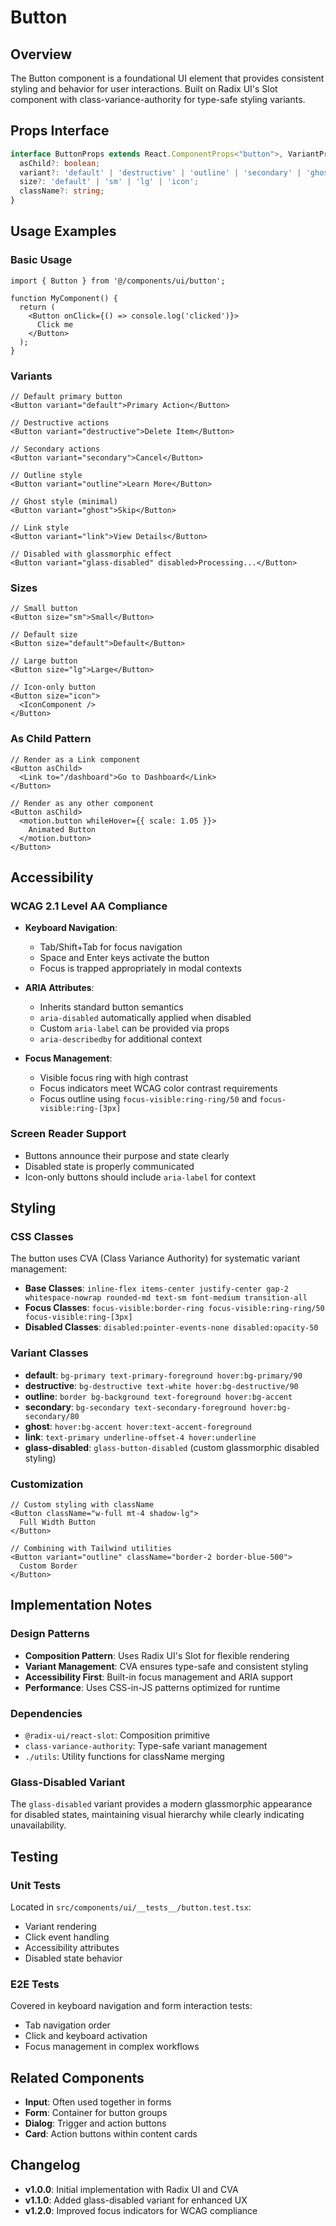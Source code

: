 # Button

## Overview

The Button component is a foundational UI element that provides consistent styling and behavior for user interactions. Built on Radix UI's Slot component with class-variance-authority for type-safe styling variants.

## Props Interface

```typescript
interface ButtonProps extends React.ComponentProps<"button">, VariantProps<typeof buttonVariants> {
  asChild?: boolean;
  variant?: 'default' | 'destructive' | 'outline' | 'secondary' | 'ghost' | 'link' | 'glass-disabled';
  size?: 'default' | 'sm' | 'lg' | 'icon';
  className?: string;
}
```

## Usage Examples

### Basic Usage

```tsx
import { Button } from '@/components/ui/button';

function MyComponent() {
  return (
    <Button onClick={() => console.log('clicked')}>
      Click me
    </Button>
  );
}
```

### Variants

```tsx
// Default primary button
<Button variant="default">Primary Action</Button>

// Destructive actions
<Button variant="destructive">Delete Item</Button>

// Secondary actions
<Button variant="secondary">Cancel</Button>

// Outline style
<Button variant="outline">Learn More</Button>

// Ghost style (minimal)
<Button variant="ghost">Skip</Button>

// Link style
<Button variant="link">View Details</Button>

// Disabled with glassmorphic effect
<Button variant="glass-disabled" disabled>Processing...</Button>
```

### Sizes

```tsx
// Small button
<Button size="sm">Small</Button>

// Default size
<Button size="default">Default</Button>

// Large button
<Button size="lg">Large</Button>

// Icon-only button
<Button size="icon">
  <IconComponent />
</Button>
```

### As Child Pattern

```tsx
// Render as a Link component
<Button asChild>
  <Link to="/dashboard">Go to Dashboard</Link>
</Button>

// Render as any other component
<Button asChild>
  <motion.button whileHover={{ scale: 1.05 }}>
    Animated Button
  </motion.button>
</Button>
```

## Accessibility

### WCAG 2.1 Level AA Compliance

- **Keyboard Navigation**: 
  - Tab/Shift+Tab for focus navigation
  - Space and Enter keys activate the button
  - Focus is trapped appropriately in modal contexts

- **ARIA Attributes**:
  - Inherits standard button semantics
  - `aria-disabled` automatically applied when disabled
  - Custom `aria-label` can be provided via props
  - `aria-describedby` for additional context

- **Focus Management**:
  - Visible focus ring with high contrast
  - Focus indicators meet WCAG color contrast requirements
  - Focus outline using `focus-visible:ring-ring/50` and `focus-visible:ring-[3px]`

### Screen Reader Support

- Buttons announce their purpose and state clearly
- Disabled state is properly communicated
- Icon-only buttons should include `aria-label` for context

## Styling

### CSS Classes

The button uses CVA (Class Variance Authority) for systematic variant management:

- **Base Classes**: `inline-flex items-center justify-center gap-2 whitespace-nowrap rounded-md text-sm font-medium transition-all`
- **Focus Classes**: `focus-visible:border-ring focus-visible:ring-ring/50 focus-visible:ring-[3px]`
- **Disabled Classes**: `disabled:pointer-events-none disabled:opacity-50`

### Variant Classes

- **default**: `bg-primary text-primary-foreground hover:bg-primary/90`
- **destructive**: `bg-destructive text-white hover:bg-destructive/90`
- **outline**: `border bg-background text-foreground hover:bg-accent`
- **secondary**: `bg-secondary text-secondary-foreground hover:bg-secondary/80`
- **ghost**: `hover:bg-accent hover:text-accent-foreground`
- **link**: `text-primary underline-offset-4 hover:underline`
- **glass-disabled**: `glass-button-disabled` (custom glassmorphic disabled styling)

### Customization

```tsx
// Custom styling with className
<Button className="w-full mt-4 shadow-lg">
  Full Width Button
</Button>

// Combining with Tailwind utilities
<Button variant="outline" className="border-2 border-blue-500">
  Custom Border
</Button>
```

## Implementation Notes

### Design Patterns

- **Composition Pattern**: Uses Radix UI's Slot for flexible rendering
- **Variant Management**: CVA ensures type-safe and consistent styling
- **Accessibility First**: Built-in focus management and ARIA support
- **Performance**: Uses CSS-in-JS patterns optimized for runtime

### Dependencies

- `@radix-ui/react-slot`: Composition primitive
- `class-variance-authority`: Type-safe variant management
- `./utils`: Utility functions for className merging

### Glass-Disabled Variant

The `glass-disabled` variant provides a modern glassmorphic appearance for disabled states, maintaining visual hierarchy while clearly indicating unavailability.

## Testing

### Unit Tests

Located in `src/components/ui/__tests__/button.test.tsx`:
- Variant rendering
- Click event handling
- Accessibility attributes
- Disabled state behavior

### E2E Tests

Covered in keyboard navigation and form interaction tests:
- Tab navigation order
- Click and keyboard activation
- Focus management in complex workflows

## Related Components

- **Input**: Often used together in forms
- **Form**: Container for button groups
- **Dialog**: Trigger and action buttons
- **Card**: Action buttons within content cards

## Changelog

- **v1.0.0**: Initial implementation with Radix UI and CVA
- **v1.1.0**: Added glass-disabled variant for enhanced UX
- **v1.2.0**: Improved focus indicators for WCAG compliance